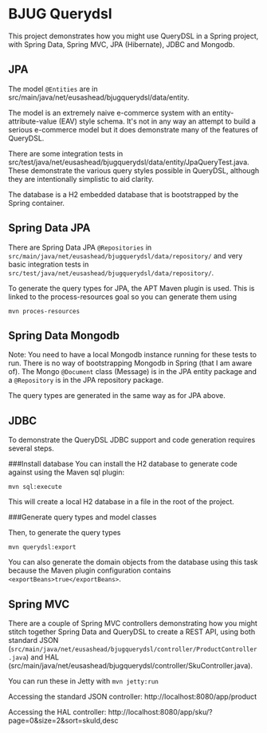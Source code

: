 BJUG Querydsl 
===
This project demonstrates how you might use QueryDSL in a Spring project, with Spring Data, Spring MVC, JPA (Hibernate), JDBC and Mongodb.

JPA
-
The model `@Entities` are in src/main/java/net/eusashead/bjugquerydsl/data/entity.

The model is an extremely naive e-commerce system with an entity-attribute-value (EAV) style schema. It's not in any way an attempt to build a serious e-commerce model but it does demonstrate many of the features of QueryDSL.

There are some integration tests in src/test/java/net/eusashead/bjugquerydsl/data/entity/JpaQueryTest.java. These demonstrate the various query styles possible in QueryDSL, although they are intentionally simplistic to aid clarity.

The database is a H2 embedded database that is bootstrapped by the Spring container.

Spring Data JPA
-
There are Spring Data JPA `@Repositories` in `src/main/java/net/eusashead/bjugquerydsl/data/repository/` and very basic integration tests in `src/test/java/net/eusashead/bjugquerydsl/data/repository/`.

To generate the query types for JPA, the APT Maven plugin is used. This is linked to the process-resources goal so you can generate them using

`mvn proces-resources`

Spring Data Mongodb
-
Note: You need to have a local Mongodb instance running for these tests to run. There is no way of bootstrapping Mongodb in Spring (that I am aware of). The Mongo `@Document` class (Message) is in the JPA entity package and a `@Repository` is in the JPA repository package.

The query types are generated in the same way as for JPA above.

JDBC
-
To demonstrate the QueryDSL JDBC support and code generation requires several steps.

###Install database
You can install the H2 database to generate code against using the Maven sql plugin:

`mvn sql:execute`

This will create a local H2 database in a file in the root of the project.

###Generate query types and model classes

Then, to generate the query types

`mvn querydsl:export`

You can also generate the domain objects from the database using this task because the Maven plugin configuration contains `<exportBeans>true</exportBeans>`.

Spring MVC
-
There are a couple of Spring MVC controllers demonstrating how you might stitch together Spring Data and QueryDSL to create a REST API, using both standard JSON (`src/main/java/net/eusashead/bjugquerydsl/controller/ProductController.java`) and HAL (src/main/java/net/eusashead/bjugquerydsl/controller/SkuController.java).

You can run these in Jetty with `mvn jetty:run`

Accessing the standard JSON controller:
http://localhost:8080/app/product

Accessing the HAL controller:
http://localhost:8080/app/sku/?page=0&size=2&sort=skuId,desc